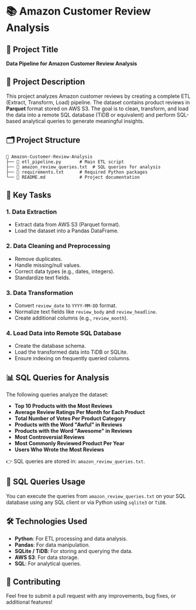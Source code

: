 
# 📚 Amazon Customer Review Analysis

## 🎯 Project Title
**Data Pipeline for Amazon Customer Review Analysis**

## 📝 Project Description
This project analyzes Amazon customer reviews by creating a complete ETL (Extract, Transform, Load) pipeline. The dataset contains product reviews in **Parquet** format stored on AWS S3. The goal is to clean, transform, and load the data into a remote SQL database (TiDB or equivalent) and perform SQL-based analytical queries to generate meaningful insights.

## 🗂️ Project Structure
```
📁 Amazon-Customer-Review-Analysis
├── 📄 etl_pipeline.py       # Main ETL script
├── 📄 amazon_review_queries.txt  # SQL queries for analysis
├── 📄 requirements.txt      # Required Python packages
└── 📄 README.md             # Project documentation
```

## 🚀 Key Tasks

### 1. Data Extraction
- Extract data from AWS S3 (Parquet format).
- Load the dataset into a Pandas DataFrame.

### 2. Data Cleaning and Preprocessing
- Remove duplicates.
- Handle missing/null values.
- Correct data types (e.g., dates, integers).
- Standardize text fields.

### 3. Data Transformation
- Convert `review_date` to `YYYY-MM-DD` format.
- Normalize text fields like `review_body` and `review_headline`.
- Create additional columns (e.g., `review_month`).

### 4. Load Data into Remote SQL Database
- Create the database schema.
- Load the transformed data into TiDB or SQLite.
- Ensure indexing on frequently queried columns.

## 📊 SQL Queries for Analysis
The following queries analyze the dataset:
- **Top 10 Products with the Most Reviews**
- **Average Review Ratings Per Month for Each Product**
- **Total Number of Votes Per Product Category**
- **Products with the Word "Awful" in Reviews**
- **Products with the Word "Awesome" in Reviews**
- **Most Controversial Reviews**
- **Most Commonly Reviewed Product Per Year**
- **Users Who Wrote the Most Reviews**

👉 SQL queries are stored in: `amazon_review_queries.txt`.

## 📄 SQL Queries Usage
You can execute the queries from `amazon_review_queries.txt` on your SQL database using any SQL client or via Python using `sqlite3` or `TiDB`.

## 🛠️ Technologies Used
- **Python**: For ETL processing and data analysis.
- **Pandas**: For data manipulation.
- **SQLite / TiDB**: For storing and querying the data.
- **AWS S3**: For data storage.
- **SQL**: For analytical queries.

## 🎉 Contributing
Feel free to submit a pull request with any improvements, bug fixes, or additional features!

